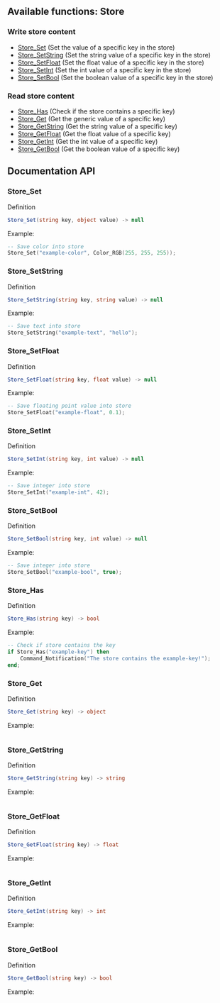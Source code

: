 
## Available functions: Store

### Write store content

* [Store_Set](#store_set) (Set the value of a specific key in the store)
* [Store_SetString](#store_setstring) (Set the string value of a specific key in the store)
* [Store_SetFloat](#store_setfloat) (Set the float value of a specific key in the store)
* [Store_SetInt](#store_setint) (Set the int value of a specific key in the store)
* [Store_SetBool](#store_setbool) (Set the boolean value of a specific key in the store)

### Read store content

* [Store_Has](#store_has) (Check if the store contains a specific key)
* [Store_Get](#store_get) (Get the generic value of a specific key)
* [Store_GetString](#store_getstring) (Get the string value of a specific key)
* [Store_GetFloat](#store_getfloat) (Get the float value of a specific key)
* [Store_GetInt](#store_getint) (Get the int value of a specific key)
* [Store_GetBool](#store_getbool) (Get the boolean value of a specific key)

## Documentation API

### Store_Set
Definition
```csharp
Store_Set(string key, object value) -> null
```
Example:
```lua
-- Save color into store
Store_Set("example-color", Color_RGB(255, 255, 255));
```

### Store_SetString
Definition
```csharp
Store_SetString(string key, string value) -> null
```
Example:
```lua
-- Save text into store
Store_SetString("example-text", "hello");
```

### Store_SetFloat
Definition
```csharp
Store_SetFloat(string key, float value) -> null
```
Example:
```lua
-- Save floating point value into store
Store_SetFloat("example-float", 0.1);
```

### Store_SetInt
Definition
```csharp
Store_SetInt(string key, int value) -> null
```
Example:
```lua
-- Save integer into store
Store_SetInt("example-int", 42);
```

### Store_SetBool
Definition
```csharp
Store_SetBool(string key, int value) -> null
```
Example:
```lua
-- Save integer into store
Store_SetBool("example-bool", true);
```

### Store_Has
Definition
```csharp
Store_Has(string key) -> bool
```
Example:
```lua
-- Check if store contains the key
if Store_Has("example-key") then
    Command_Notification("The store contains the example-key!");
end;
```


### Store_Get
Definition
```csharp
Store_Get(string key) -> object
```
Example:
```lua
```

### Store_GetString
Definition
```csharp
Store_GetString(string key) -> string
```
Example:
```lua
```

### Store_GetFloat
Definition
```csharp
Store_GetFloat(string key) -> float
```
Example:
```lua
```

### Store_GetInt
Definition
```csharp
Store_GetInt(string key) -> int
```
Example:
```lua
```

### Store_GetBool
Definition
```csharp
Store_GetBool(string key) -> bool
```
Example:
```lua
```